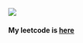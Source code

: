 <img src="https://mir-s3-cdn-cf.behance.net/project_modules/max_1200/06a22446366801.5851795421436.gif"></img>

#### My leetcode is [here](https://leetcode.com/u/custerandgeronimo/)
